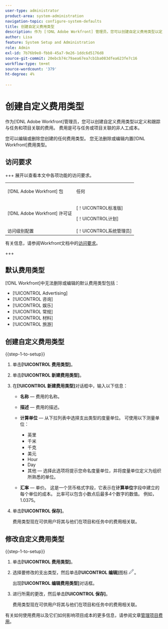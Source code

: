 ```yaml
---
user-type: administrator
product-area: system-administration
navigation-topic: configure-system-defaults
title: 创建自定义费用类型
description: 作为 [!DNL Adobe Workfront] 管理员，您可以创建自定义费用类型以定义和跟踪与任务和项目关联的费用。 费用是可与任务或项目关联的非人工成本。
author: Lisa
feature: System Setup and Administration
role: Admin
exl-id: 7b76b9e8-fbb8-45a7-9e26-1ddc6d5176d8
source-git-commit: 20ebcb74c79aea67ea7cb1ba083dfea623fe7c16
workflow-type: tm+mt
source-wordcount: '379'
ht-degree: 4%

---
```


# 创建自定义费用类型

<!--**DON'T DELETE, DRAFT OR HIDE THIS ARTICLE. IT IS LINKED TO THE PRODUCT THROUGH THE CONTEXT SENSITIVE HELP LINKS.-->

作为[!DNL Adobe Workfront]管理员，您可以创建自定义费用类型以定义和跟踪与任务和项目关联的费用。 费用是可与任务或项目关联的非人工成本。

您可以编辑或删除您创建的任何费用类型。 您无法删除或编辑内置[!DNL Workfront]费用类型。

## 访问要求

+++ 展开以查看本文中各项功能的访问要求。

<table style="table-layout:auto"> 
 <col> 
 <col> 
 <tbody> 
  <tr> 
   <td>[!DNL Adobe Workfront] 包</td> 
   <td><p>任何</p></td> 
  </tr> 
  <tr> 
   <td>[!DNL Adobe Workfront] 许可证</td> 
   <td><p>[！UICONTROL标准版]</p>
       <p>[！UICONTROL计划]</p></td>
  </tr> 
  <tr> 
   <td>访问级别配置</td> 
   <td>[！UICONTROL系统管理员]</td> 
  </tr> 
 </tbody> 
</table>

有关信息，请参阅Workfront文档中的[访问要求](/help/quicksilver/administration-and-setup/add-users/access-levels-and-object-permissions/access-level-requirements-in-documentation.md)。

+++

## 默认费用类型

[!DNL Workfront]中无法删除或编辑的默认费用类型包括：

* [!UICONTROL Advertising]
* [!UICONTROL 咨询]
* [!UICONTROL 娱乐]
* [!UICONTROL 常规]
* [!UICONTROL 材料]
* [!UICONTROL 旅游]

## 创建自定义费用类型

{{step-1-to-setup}}

1. 单击&#x200B;**[!UICONTROL 费用类型]**。
1. 单击&#x200B;**[!UICONTROL 新建费用类型]**。
1. 在&#x200B;**[!UICONTROL 新建费用类型]**&#x200B;对话框中，输入以下信息：

   * **名称** — 费用的名称。
   * **描述** — 费用的描述。
   * **计算单位** — 从下拉列表中选择支出类型的度量单位。 可使用以下测量单位：

      * 英里
      * 千米
      * 千克
      * 美元
      * Hour
      * Day
      * 其他 — 选择此选项将提示您命名度量单位，并将度量单位定义为组织所熟悉的单位。

   * **汇率** — 单价。 这是一个货币格式字段，它表示在&#x200B;**计算单位**&#x200B;字段中建立的每个单位的成本。 比率可以包含小数点后最多4个数字的数值。 例如，1.0375。

1. 单击&#x200B;**[!UICONTROL 保存]**。

   费用类型现在可供用户将其与他们在项目和任务中的费用相关联。

## 修改自定义费用类型

{{step-1-to-setup}}

1. 单击&#x200B;**[!UICONTROL 费用类型]**。
1. 选择要修改的支出类型，然后单击&#x200B;**[!UICONTROL 编辑]**&#x200B;图标![编辑图标](assets/edit-icon.png)。

   出现&#x200B;**[!UICONTROL 编辑费用类型]**&#x200B;对话框。

1. 进行所需的更改，然后单击&#x200B;**[!UICONTROL 保存]**。

   费用类型现在可供用户将其与他们在项目和任务中的费用相关联。

有关如何使用费用以及它们如何影响项目成本的更多信息，请参阅文章[管理项目费用](../../../manage-work/projects/project-finances/manage-project-expenses.md)。
